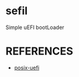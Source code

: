 # sefil
Simple uEFI bootLoader

# REFERENCES
- [posix-uefi](https://gitlab.com/bztsrc/posix-uefi.git)
